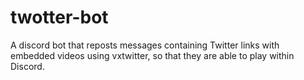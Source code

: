 # twotter-bot
A discord bot that reposts messages containing Twitter links with embedded videos using vxtwitter, so that they are able to play within Discord.
